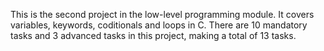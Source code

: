 This is the second project in the low-level programming module. It covers variables, keywords, coditionals and loops in C.
There are 10 mandatory tasks and 3 advanced tasks in this project, making a total of 13 tasks. 